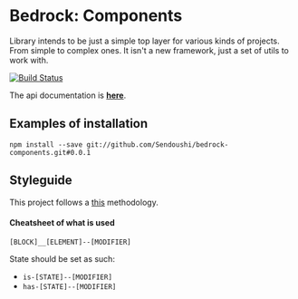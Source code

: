 # Bedrock: Components

Library intends to be just a simple top layer for various kinds of projects. From simple to complex ones.
It isn't a new framework, just a set of utils to work with.

[![Build Status](https://travis-ci.org/Sendoushi/bedrock-components.svg?branch=master)](https://travis-ci.org/Sendoushi/bedrock-components)

The api documentation is **[here](doc/API.md)**.

## Examples of installation
```
npm install --save git://github.com/Sendoushi/bedrock-components.git#0.0.1
```

## Styleguide

This project follows a [this](https://en.bem.info/methodology/naming-convention/) methodology.

#### Cheatsheet of what is used

`[BLOCK]__[ELEMENT]--[MODIFIER]`

State should be set as such:
- `is-[STATE]--[MODIFIER]`
- `has-[STATE]--[MODIFIER]`
